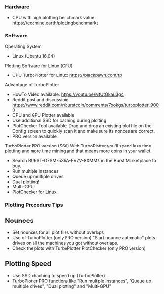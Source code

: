 ### Hardware
* CPU with high plotting benchmark value: https://ecomine.earth/plottingbenchmarks


### Software
Operating System
* Linux (Ubuntu 16.04)

Plotting Software for Linux (CPU)
* CPU TurboPlotter for Linux: https://blackpawn.com/tp 

Advantage of TurboPlotter
* HowTo Video available: https://youtu.be/MtUtGkau3g4
* Reddit post and discussion: https://www.reddit.com/r/burstcoin/comments/7xokgs/turboplotter_9000
* CPU and GPU Plotter available
* Use additional SSD for caching during plotting
* PlotChecker Tool available: Drag and drop an existing plot file on the Config screen to quickly scan it and make sure its nonces are correct.
* PRO version available

TurboPlotter PRO version ($60)
With TurboPlotter you'll spend less time plotting and more time mining and that means more coins in your wallet. 
* Search BURST-G7SM-53RA-FV7V-8XMMK in the Burst Marketplace to buy.
* Run multiple instances
* Queue up multiple drives
* Dual plotting!
* Multi-GPU!
* PlotChecker for Linux

### Plotting Procedure Tips

## Nounces
* Set nounces for all plot files without overlaps
* Use of TurboPlotter (only PRO version) "Start nounce automatic" plots drives on all the machines you got without overlaps.
* Check the plots with TurboPlotter PlotChecker (only PRO version)

## Plotting Speed
* Use SSD chaching to speed up (TurboPlotter)
* TurboPlotter PRO functions like "Run multiple instances", "Queue up multiple drives", "Dual plotting" and "Multi-GPU"
